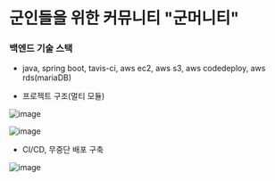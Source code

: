 # 군인들을 위한 커뮤니티 "군머니티"

### 백엔드 기술 스택
- java, spring boot, tavis-ci, aws ec2, aws s3, aws codedeploy, aws rds(mariaDB)

- 프로젝트 구조(멀티 모듈)

![image](https://user-images.githubusercontent.com/50758600/83367688-c7ee8e80-a3f0-11ea-9e71-ecc0c1797601.png)

![image](https://user-images.githubusercontent.com/50758600/83367798-506d2f00-a3f1-11ea-8ad0-d96d38d151e5.png)

- CI/CD, 무중단 배포 구축

![image](https://user-images.githubusercontent.com/50758600/83367614-67f7e800-a3f0-11ea-999c-88798d0cbd4e.png)
